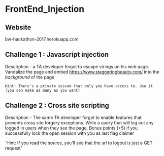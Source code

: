 FrontEnd_Injection
===========

Website
----------
bw-hackathon-2017.herokuapp.com


Challenge 1 : Javascript injection
----------

Description - a TA developer forgot to escape strings on his web page. Vandalize the page and embed https://www.staggeringbeauty.com/ into the *background* of the page

`Hint: There's a private sesson that only you have access to. Use it (you can make as many as you want)`

Challenge 2 : Cross site scripting
----------
Description - The same TA developer forgot to enable features that prevents cross site forgery exceptions. Write a query that will log out any logged in users when they see the page. Bonus points (+5) if you successfully lock the open session with you as last flag claimer

`Hint: If you read the source, you'll see that the url to logout is just a GET request'